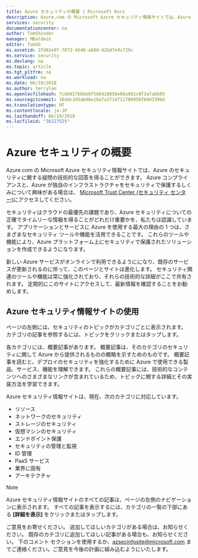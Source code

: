 ```yaml
---
title: Azure セキュリティの概要 | Microsoft Docs
description: Azure.com の Microsoft Azure セキュリティ情報サイトでは、Azure のセキュリティに関する疑問の技術的な回答を得ることができます。
services: security
documentationcenter: na
author: TomShinder
manager: MBaldwin
editor: TomSh
ms.assetid: 2fd82e9f-7072-4548-a888-82bd7e9c729c
ms.service: security
ms.devlang: na
ms.topic: article
ms.tgt_pltfrm: na
ms.workload: na
ms.date: 06/19/2018
ms.author: terrylan
ms.openlocfilehash: 7cb6927b8de07566428050e06a981c8f3afabb05
ms.sourcegitcommit: 16ddc345abd6e10a7a3714f12780958f60d339b6
ms.translationtype: HT
ms.contentlocale: ja-JP
ms.lasthandoff: 06/19/2018
ms.locfileid: "36227525"
---
```

# <a name="azure-security-overview"></a>Azure セキュリティの概要

Azure.com の Microsoft Azure セキュリティ情報サイトでは、Azure のセキュリティに関する疑問の技術的な回答を得ることができます。 Azure コンプライアンスと、Azure が独自のインフラストラクチャをセキュリティで保護するしくみについて興味がある場合は、 [Microsoft Trust Center (セキュリティ センター)](https://www.microsoft.com/en-us/TrustCenter/)にアクセスしてください。

セキュリティはクラウドの最優先の課題であり、Azure セキュリティについての正確でタイムリーな情報を得ることがどれだけ重要かを、私たちは認識しています。 アプリケーションとサービスに Azure を使用する最大の理由の 1 つは、さまざまなセキュリティ ツールや機能を活用できることです。 これらのツールや機能により、Azure プラットフォーム上にセキュリティで保護されたソリューションを作成できるようになります。

新しい Azure サービスがオンラインで利用できるようにになり、既存のサービスが更新されるのに伴って、このページとサイトは進化します。 セキュリティ関連のツールや機能は常に強化されており、それらの技術的な詳細がここで共有されます。 定期的にこのサイトにアクセスして、最新情報を確認することをお勧めします。

## <a name="using-the-azure-security-information-site"></a>Azure セキュリティ情報サイトの使用

ページの左側には、セキュリティのトピックがカテゴリごとに表示されます。 カテゴリの記事を参照するには、トピックをクリックまたはタップします。

各カテゴリには、概要記事があります。 概要記事は、そのカテゴリのセキュリティに関して Azure から提供されるものの概略を示すためのものです。 概要記事を読むと、デプロイのセキュリティを強化するために Azure で使用できる製品、サービス、機能を理解できます。 これらの概要記事には、技術的なコンテンツへのさまざまなリンクが含まれているため、トピックに関する詳細とその実装方法を学習できます。

Azure セキュリティ情報サイトは、現在、次のカテゴリに対応しています。

* リソース
* ネットワークのセキュリティ
* ストレージのセキュリティ
* 仮想マシンのセキュリティ
* エンドポイント保護
* セキュリティの管理と監視
* ID 管理
* PaaS サービス
* 業界に固有
* アーキテクチャ

> [!NOTE]
> Azure セキュリティ情報サイトのすべての記事は、ページの左側のナビゲーションに表示されます。 すべての記事を表示するには、カテゴリの一覧の下部にある **[詳細を表示]** をクリックまたはタップします。
>
>

ご意見をお寄せください。 追加してほしいカテゴリがある場合は、お知らせください。 既存のカテゴリに追加してほしい記事がある場合も、お知らせください。 下のコメント セクションを使用するか、[azsecinfosite@microsoft.com](mailto:azsecinfosite@microsoft.com) までご連絡ください。ご意見を今後の計画に組み込むようにいたします。
